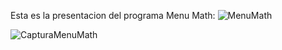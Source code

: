 Esta es la presentacion del programa Menu Math:
![MenuMath](https://user-images.githubusercontent.com/85091924/121628549-628f9d80-ca47-11eb-883a-e255207d4252.png)

![CapturaMenuMath](https://user-images.githubusercontent.com/85091924/121628565-67ece800-ca47-11eb-80a5-17c224dd4ad5.PNG)
